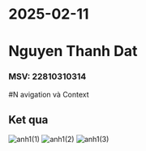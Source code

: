 # 2025-02-11
# Nguyen Thanh Dat
### MSV: 22810310314
#N avigation và Context
## Ket qua

![anh1(1)](anh1(1).jpg)
![anh1(2)](anh1(2).jpg)
![anh1(3)](anh1(3).jpg)

